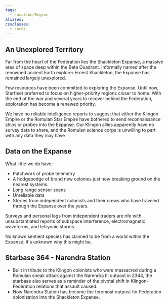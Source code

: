 ```yaml
---
tags:
  - Location/Region
aliases: 
cssclasses:
  - cards
---
```

## An Unexplored Territory
Far from the heart of the Federation lies the Shackleton Expanse, a massive area of space deep within the Beta Quadrant. Informally named after the renowned ancient  Earth explorer Ernest Shackleton, the Expanse has, remained largely unexplored. 

Few resources have been committed to exploring the Expanse. Until now, Starfleet preferred to focus on higher-priority regions closer to home. With the end of the war and several years to recover behind the Federation, exploration has become a renewed priority.

We have no reliable intelligence reports to suggest that either the Klingon Empire or the Romulan Star Empire have bothered to send reconnaissance ships or probes into the Expanse. Our Klingon allies apparently have no survey data to share, and the Romulan science corps is unwilling to part with any data they may have

## Data on the Expanse
What little we do have:
- Patchwork of probe telemetry
- A hodgepodge of brand new colonies just now breaking ground on the nearest systems.
- Long range sensor scans
- Unreliable data
- Stories from independent colonists and their crews who have traveled through the Expanse over the years.

 Surveys and personal logs from independent traders are rife with unsubstantiated reports of subspace interference, electromagnetic waveforms, and tetryonic storms.
 
No known sentient species has claimed to be from a world within the Expanse. It's unknown why this might be.

## Starbase 364 - Narendra Station
- Built in tribute to the Klingon colonists who were massacred during a Romulan sneak attack against the Narendra III outpost in 2344, the starbase also serves as a reminder of the pivotal shift in Klingon-Federation relations that assault caused.
- Now Narendra Station has become the foremost outpost for Federation colonization into the Shackleton Expanse.